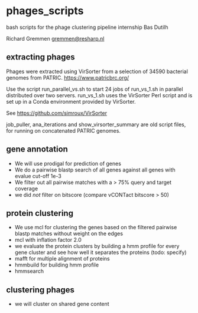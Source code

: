 # phages_scripts
bash scripts for the phage clustering pipeline internship Bas Dutilh

Richard Gremmen
gremmen@resharp.nl


## extracting phages ##
Phages were extracted using VirSorter from a selection of 34590 bacterial genomes from PATRIC.
https://www.patricbrc.org/

Use the script run_parallel_vs.sh to start 24 jobs of run_vs_1.sh in parallel distributed over two servers.
run_vs_1.sh uses the VirSorter Perl script and is set up in a Conda environment provided by VirSorter.

See
https://github.com/simroux/VirSorter

job_puller, ana_iterations and show_virsorter_summary are old script files, for running on concatenated PATRIC genomes.


## gene annotation ##

* We will use prodigal for prediction of genes
* We do a pairwise blastp search of all genes against all genes with evalue cut-off 1e-3
* We filter out all pairwise matches with a > 75% query and target coverage
* we did _not_ filter on bitscore (compare vCONTact bitscore > 50)


## protein clustering ##
* We use mcl for clustering the genes based on the filtered pairwise blastp matches without weight on the edges
* mcl with inflation factor 2.0
* we evaluate the protein clusters by building a hmm profile for every gene cluster and see how well it separates the proteins (todo: specify)
* mafft for multiple alignment of proteins
* hmmbuild for building hmm profile
* hmmsearch

## clustering phages ##
* we will cluster on shared gene content
